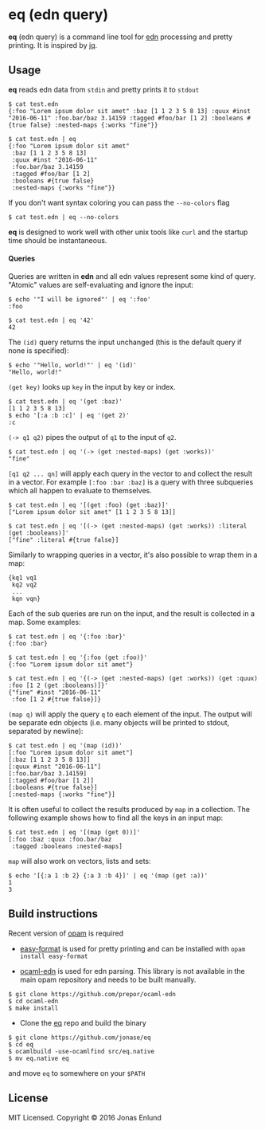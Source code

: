 # eq (edn query)

**eq** (edn query) is a command line tool for
[edn](https://github.com/edn-format/edn) processing and pretty
printing. It is inspired by [jq](https://stedolan.github.io/jq/).

## Usage

**eq** reads edn data from `stdin` and pretty prints it to `stdout`

```edn
$ cat test.edn
{:foo "Lorem ipsum dolor sit amet" :baz [1 1 2 3 5 8 13] :quux #inst "2016-06-11" :foo.bar/baz 3.14159 :tagged #foo/bar [1 2] :booleans #{true false} :nested-maps {:works "fine"}}
```

```edn
$ cat test.edn | eq
{:foo "Lorem ipsum dolor sit amet"
 :baz [1 1 2 3 5 8 13]
 :quux #inst "2016-06-11"
 :foo.bar/baz 3.14159
 :tagged #foo/bar [1 2]
 :booleans #{true false}
 :nested-maps {:works "fine"}}
```

If you don't want syntax coloring you can pass the `--no-colors` flag

```edn
$ cat test.edn | eq --no-colors
```

**eq** is designed to work well with other unix tools like `curl` and the
  startup time should be instantaneous.

#### Queries

Queries are written in **edn** and all edn values represent some kind
of query. "Atomic" values are self-evaluating and ignore the input:

```edn
$ echo '"I will be ignored"' | eq ':foo'
:foo

$ cat test.edn | eq '42'
42
```

The `(id)` query returns the input unchanged (this is the default
query if none is specified):

```edn
$ echo '"Hello, world!"' | eq '(id)'
"Hello, world!"
```

`(get key)` looks up `key` in the input by key or index.

```edn
$ cat test.edn | eq '(get :baz)'
[1 1 2 3 5 8 13]
$ echo '[:a :b :c]' | eq '(get 2)'
:c
```

`(-> q1 q2)` pipes the output of `q1` to the input of `q2`.

```edn
$ cat test.edn | eq '(-> (get :nested-maps) (get :works))'
"fine"
```

`[q1 q2 ... qn]` will apply each query in the vector to and collect
  the result in a vector. For example `[:foo :bar :baz]` is a query
  with three subqueries which all happen to evaluate to themselves.

```edn
$ cat test.edn | eq '[(get :foo) (get :baz)]'
["Lorem ipsum dolor sit amet" [1 1 2 3 5 8 13]]

$ cat test.edn | eq '[(-> (get :nested-maps) (get :works)) :literal (get :booleans)]'
["fine" :literal #{true false}]
```

Similarly to wrapping queries in a vector, it's also possible to wrap them in a map:

```edn
{kq1 vq1
 kq2 vq2
 ...
 kqn vqn}
```

Each of the sub queries are run on the input, and the result is
collected in a map. Some examples:

```edn
$ cat test.edn | eq '{:foo :bar}'
{:foo :bar}

$ cat test.edn | eq '{:foo (get :foo)}'
{:foo "Lorem ipsum dolor sit amet"}

$ cat test.edn | eq '{(-> (get :nested-maps) (get :works)) (get :quux) :foo [1 2 (get :booleans)]}'
{"fine" #inst "2016-06-11"
 :foo [1 2 #{true false}]}
```

`(map q)` will apply the query `q` to each element of the input. The
  output will be separate edn objects (i.e. many objects will be
  printed to stdout, separated by newline):

```edn
$ cat test.edn | eq '(map (id))'
[:foo "Lorem ipsum dolor sit amet"]
[:baz [1 1 2 3 5 8 13]]
[:quux #inst "2016-06-11"]
[:foo.bar/baz 3.14159]
[:tagged #foo/bar [1 2]]
[:booleans #{true false}]
[:nested-maps {:works "fine"}]
```

It is often useful to collect the results produced by `map` in a
collection. The following example shows how to find all the keys in an
input map:

```edn
$ cat test.edn | eq '[(map (get 0))]'
[:foo :baz :quux :foo.bar/baz
 :tagged :booleans :nested-maps]
```

`map` will also work on vectors, lists and sets:

```edn
$ echo '[{:a 1 :b 2} {:a 3 :b 4}]' | eq '(map (get :a))'
1
3
```

## Build instructions

Recent version of [opam](https://opam.ocaml.org) is required

* [easy-format](http://mjambon.com/easy-format.html) is used for
  pretty printing and can be installed with `opam install easy-format`

* [ocaml-edn](https://github.com/prepor/ocaml-edn) is used for edn
  parsing. This library is not available in the main opam repository
  and needs to be built manually.

```
$ git clone https://github.com/prepor/ocaml-edn
$ cd ocaml-edn
$ make install
```

* Clone the [eq](https://github.com/jonase/eq) repo and build the
  binary

```
$ git clone https://github.com/jonase/eq
$ cd eq
$ ocamlbuild -use-ocamlfind src/eq.native
$ mv eq.native eq
```

and move `eq` to somewhere on your `$PATH`


## License

MIT Licensed. Copyright © 2016 Jonas Enlund
